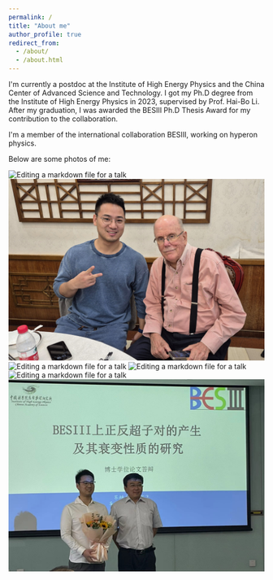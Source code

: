 ```yaml
---
permalink: /
title: "About me"
author_profile: true
redirect_from: 
  - /about/
  - /about.html
---
```


I'm currently a postdoc at the Institute of High Energy Physics and the China Center of Advanced Science and Technology. I got my Ph.D degree from the Institute of High Energy Physics in 2023, supervised by Prof. Hai-Bo Li. After my graduation, I was awarded the BESIII Ph.D Thesis Award for my contribution to the collaboration.

I'm a member of the international collaboration BESIII, working on hyperon physics.

Below are some photos of me:


![Editing a markdown file for a talk](https://github.com/shenhfhep/Hong-Fei_Shen.github.io/blob/master/images/withHaibo.jpg)
![Editing a markdown file for a talk](https://github.com/shenhfhep/Hong-Fei_Shen.github.io/blob/master/images/withOlsen.jpg)
![Editing a markdown file for a talk](https://github.com/shenhfhep/Hong-Fei_Shen.github.io/blob/master/images/withGross.jpg)
![Editing a markdown file for a talk](https://github.com/shenhfhep/Hong-Fei_Shen.github.io/blob/master/images/withGlashow.jpg)
![Editing a markdown file for a talk](https://github.com/shenhfhep/Hong-Fei_Shen.github.io/blob/master/images/withMaiani.jpg)
![Editing a markdown file for a talk](https://github.com/shenhfhep/Hong-Fei_Shen.github.io/blob/master/images/ThesisDefense.jpg)
